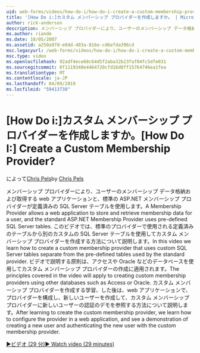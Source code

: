 ```yaml
---
uid: web-forms/videos/how-do-i/how-do-i-create-a-custom-membership-provider
title: '[How Do i:]カスタム メンバーシップ プロバイダーを作成しますか。 | Microsoft Docs'
author: rick-anderson
description: メンバーシップ プロバイダーにより、ユーザーのメンバーシップ データ格納および取得する web アプリケーションと標準の ASP.NET メンバーシップ プロバイダーの使用があらかじめ定義しています.
ms.author: riande
ms.date: 10/05/2007
ms.assetid: a250a97d-e04d-403a-816e-cd6efda396cd
msc.legacyurl: /web-forms/videos/how-do-i/how-do-i-create-a-custom-membership-provider
msc.type: video
ms.openlocfilehash: 92adf4ece68c64d5f2aba32b23faf04fc5dfe031
ms.sourcegitcommit: 0f1119340e4464720cfd16d0ff15764746ea1fea
ms.translationtype: MT
ms.contentlocale: ja-JP
ms.lasthandoff: 04/09/2019
ms.locfileid: "59413738"
---
```

# <a name="how-do-i-create-a-custom-membership-provider"></a><span data-ttu-id="5c2aa-104">[How Do i:]カスタム メンバーシップ プロバイダーを作成しますか。</span><span class="sxs-lookup"><span data-stu-id="5c2aa-104">[How Do I:] Create a Custom Membership Provider?</span></span>

<span data-ttu-id="5c2aa-105">によって[Chris Pels](https://twitter.com/chrispels)</span><span class="sxs-lookup"><span data-stu-id="5c2aa-105">by [Chris Pels](https://twitter.com/chrispels)</span></span>

<span data-ttu-id="5c2aa-106">メンバーシップ プロバイダーにより、ユーザーのメンバーシップ データ格納および取得する web アプリケーションと、標準の ASP.NET メンバーシップ プロバイダーが定義済みの SQL Server テーブルを使用します。</span><span class="sxs-lookup"><span data-stu-id="5c2aa-106">A Membership Provider allows a web application to store and retrieve membership data for a user, and the standard ASP.NET Membership Provider uses pre-defined SQL Server tables.</span></span> <span data-ttu-id="5c2aa-107">このビデオでは、標準のプロバイダーで使用される定義済みのテーブルから別のカスタムの SQL Server テーブルを使用してカスタム メンバーシップ プロバイダーを作成する方法について説明します。</span><span class="sxs-lookup"><span data-stu-id="5c2aa-107">In this video we learn how to create a custom membership provider that uses custom SQL Server tables separate from the pre-defined tables used by the standard provider.</span></span> <span data-ttu-id="5c2aa-108">ビデオで説明する原則は、アクセスや Oracle などのデータベースを使用してカスタム メンバーシップ プロバイダーの作成に適用されます。</span><span class="sxs-lookup"><span data-stu-id="5c2aa-108">The principles covered in the video will apply to creating custom membership providers using other databases such as Access or Oracle.</span></span> <span data-ttu-id="5c2aa-109">カスタム メンバーシップ プロバイダーを作成する学習、した後は、web アプリケーションで、プロバイダーを構成し、新しいユーザーを作成して、カスタム メンバーシップ プロバイダーに新しいユーザーの認証のデモを参照する方法について説明します。</span><span class="sxs-lookup"><span data-stu-id="5c2aa-109">After learning to create the custom membership provider, we learn how to configure the provider in a web application, and see a demonstration of creating a new user and authenticating the new user with the custom membership provider.</span></span>

[<span data-ttu-id="5c2aa-110">&#9654;ビデオ (29 分)</span><span class="sxs-lookup"><span data-stu-id="5c2aa-110">&#9654; Watch video (29 minutes)</span></span>](https://channel9.msdn.com/Blogs/ASP-NET-Site-Videos/how-do-i-create-a-custom-membership-provider)
